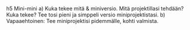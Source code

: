 h5 Mini-mini
a) Kuka tekee mitä & miniversio. Mitä projektillasi tehdään? Kuka tekee? Tee tosi pieni ja simppeli versio miniprojektistasi.
b) Vapaaehtoinen: Tee miniprojektisi pidemmälle, kohti valmista.
